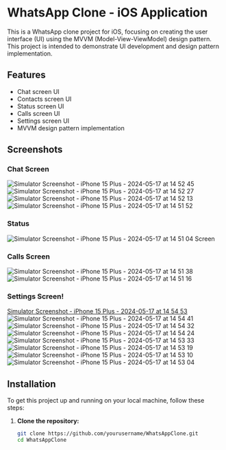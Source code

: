 # WhatsApp Clone - iOS Application

This is a WhatsApp clone project for iOS, focusing on creating the user interface (UI) using the MVVM (Model-View-ViewModel) design pattern. This project is intended to demonstrate UI development and design pattern implementation.

## Features

- Chat screen UI
- Contacts screen UI
- Status screen UI
- Calls screen UI
- Settings screen UI
- MVVM design pattern implementation

## Screenshots

### Chat Screen
![Simulator Screenshot - iPhone 15 Plus - 2024-05-17 at 14 52 45](https://github.com/lvivek260/WhatsApp-Clone/assets/111556464/1658977e-fd51-499e-b13c-214af509eefc)
![Simulator Screenshot - iPhone 15 Plus - 2024-05-17 at 14 52 27](https://github.com/lvivek260/WhatsApp-Clone/assets/111556464/1e90e186-d730-4e90-bc85-d5a2d56ada89)
![Simulator Screenshot - iPhone 15 Plus - 2024-05-17 at 14 52 13](https://github.com/lvivek260/WhatsApp-Clone/assets/111556464/f694502e-9861-484e-b98d-7c4d24606e36)
![Simulator Screenshot - iPhone 15 Plus - 2024-05-17 at 14 51 52](https://github.com/lvivek260/WhatsApp-Clone/assets/111556464/834dcc77-70d3-47b7-aa9c-eff2c6d088e6)

### Status 
![Simulator Screenshot - iPhone 15 Plus - 2024-05-17 at 14 51 04](https://github.com/lvivek260/WhatsApp-Clone/assets/111556464/59417811-6d60-47d2-ae17-d73967bc5650)
Screen

### Calls Screen
![Simulator Screenshot - iPhone 15 Plus - 2024-05-17 at 14 51 38](https://github.com/lvivek260/WhatsApp-Clone/assets/111556464/556a093f-55e3-40e5-9296-26a00568ae1f)
![Simulator Screenshot - iPhone 15 Plus - 2024-05-17 at 14 51 16](https://github.com/lvivek260/WhatsApp-Clone/assets/111556464/6f990adc-c0e4-43b6-ace3-a9b28c853dc0)

### Settings Screen!
[Simulator Screenshot - iPhone 15 Plus - 2024-05-17 at 14 54 53](https://github.com/lvivek260/WhatsApp-Clone/assets/111556464/9658d4a0-59f5-4ac1-889d-7da37ef5cbe4)
![Simulator Screenshot - iPhone 15 Plus - 2024-05-17 at 14 54 41](https://github.com/lvivek260/WhatsApp-Clone/assets/111556464/3d6aa7b0-6c47-41c1-ab69-6d4450ed986b)
![Simulator Screenshot - iPhone 15 Plus - 2024-05-17 at 14 54 32](https://github.com/lvivek260/WhatsApp-Clone/assets/111556464/4b824d4e-04bd-4446-b9da-7f4ba8851c0f)
![Simulator Screenshot - iPhone 15 Plus - 2024-05-17 at 14 54 24](https://github.com/lvivek260/WhatsApp-Clone/assets/111556464/0b343422-b02f-47ef-8ba4-3b0954289cae)
![Simulator Screenshot - iPhone 15 Plus - 2024-05-17 at 14 53 33](https://github.com/lvivek260/WhatsApp-Clone/assets/111556464/641e3dfe-ef9b-4848-a6a2-a1c72db7590e)
![Simulator Screenshot - iPhone 15 Plus - 2024-05-17 at 14 53 19](https://github.com/lvivek260/WhatsApp-Clone/assets/111556464/f40ec035-b52b-4a8b-bc64-d59a8ff41097)
![Simulator Screenshot - iPhone 15 Plus - 2024-05-17 at 14 53 10](https://github.com/lvivek260/WhatsApp-Clone/assets/111556464/505b0948-a367-4d13-85ef-0a605aea24e3)
![Simulator Screenshot - iPhone 15 Plus - 2024-05-17 at 14 53 04](https://github.com/lvivek260/WhatsApp-Clone/assets/111556464/5da2940f-f241-4018-9e84-cf4698b197af)

## Installation

To get this project up and running on your local machine, follow these steps:

1. **Clone the repository:**

   ```bash
   git clone https://github.com/yourusername/WhatsAppClone.git
   cd WhatsAppClone
